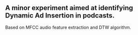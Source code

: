 ## A minor experiment aimed at identifying Dynamic Ad Insertion in podcasts.

Based on MFCC audio feature extraction and DTW algorithm.